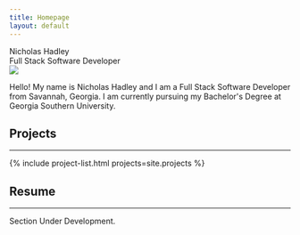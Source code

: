```yaml
---
title: Homepage
layout: default
---
```


<section class="section landing" id="home">
  <div class="landing-name">Nicholas Hadley</div>
  <div class="landing-position">Full Stack Software Developer</div>
  <a href="#about" id="landingArrow"></a>
</section>
<section class="section about" id="about">
  <img class="portrait" src="{{ '/assets/images/headshot.png' | relative_url }}" />
  <p>Hello! My name is Nicholas Hadley and I am a Full Stack Software Developer from Savannah, Georgia. I am currently pursuing my Bachelor's Degree at Georgia Southern University.</p>
</section>
<section class="section portfolio" id="portfolio">
  <h1 class="text-center">Projects</h1>
  <hr>
  {% include project-list.html projects=site.projects %}
</section>
<section class="section resume text-center" id="resume">
  <h1>Resume</h1>
  <hr>
  <p>Section Under Development.</p>
</section>
<script>
  window.onscroll = updateArrow;
  function updateArrow() {
    let arrow = document.getElementById('landingArrow');
    if (window.scrollY !== 0){
      arrow.style.opacity = "0";
    }
    else{
      arrow.style.opacity = "1";
    }
  }
</script>
